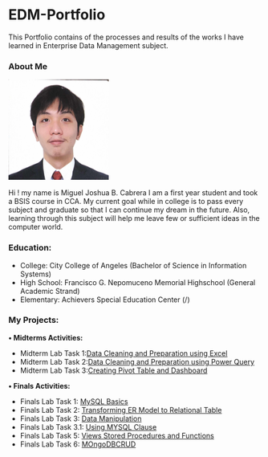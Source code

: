 # EDM-Portfolio
This Portfolio contains of the processes and results of the works I have learned in Enterprise Data Management subject.

### About Me

<img src="pfp/f69964a8-5d91-42c1-aacf-3ae82ff1670f.jpeg" width="200" height="200">

Hi ! my name is Miguel Joshua B. Cabrera I am a first year student and took a BSIS course in CCA. 
My current goal while in college is to pass every subject and graduate so that I can continue my dream in the future.
Also, learning through this subject will help me leave few or sufficient ideas in the computer world.

### Education:
- College: City College of Angeles (Bachelor of Science in Information Systems)
- High School: Francisco G. Nepomuceno Memorial Highschool (General Academic Strand)
- Elementary: Achievers Special Education Center (/)
### My Projects:

**• Midterms Activities:**  
- Midterm Lab Task 1:[Data Cleaning and Preparation using Excel](https://mcab3.github.io/Midterm-Lab-Task-1/)
- Midterm Lab Task 2:[Data Cleaning and Preparation using Power Query](https://mcab3.github.io/Midterm-Lab-Task-2/)
- Midterm Lab Task 3:[Creating Pivot Table and Dashboard](https://mcab3.github.io/Midterm-Lab-Task-3/)
  
**• Finals Activities:**  
- Finals Lab Task 1: [MySQL Basics](https://mcab3.github.io/Finals-Lab-Task-1/)
- Finals Lab Task 2: [Transforming ER Model to Relational Table](https://mcab3.github.io/Finals-Lab-Task-2/)
- Finals Lab Task 3: [Data Manipulation](https://mcab3.github.io/Finals-Lab-Task-3/)  
- Finals Lab Task 3.1: [Using MYSQL Clause](https://mcab3.github.io/Finals-Lab-Task-3-1/)
- Finals Lab Task 5: [Views Stored Procedures and Functions](https://mcab3.github.io/Final-Lab-Task-5/)
- Finals Lab Task 6: [MOngoDBCRUD](https://mcab3.github.io/Finals-Lab-Task-6/)
